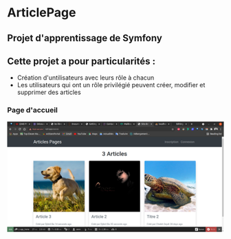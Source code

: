 # ArticlePage
## Projet d'apprentissage de Symfony 
## Cette projet a pour particularités : 
+ Création d'untilisateurs avec leurs rôle à chacun
+ Les utilisateurs qui ont un rôle privilégié peuvent créer, modifier et supprimer des articles
  
### Page d'accueil
 ![](https://github.com/Djibba/ArticlePage/blob/master/public/images/accueil.png)
